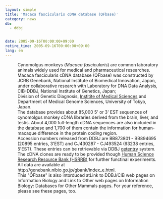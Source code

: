 ```yaml
---
layout: simple
title: 'Macaca fascicularis cDNA database (QFbase)'
category: news
db:
  - ddbj


date: 2005-09-16T00:00:00+09:00
retire_time: 2005-09-16T00:00:00+09:00
lang: en
---
```


<html>
<dd>Cynomolgus monkeys (<i>Macaca fascicularis</i>) are common laboratory animals widely used for medical and pharmaceutical researches. Macaca fascicularis cDNA database (QFbase) was constructed by JCRB Genebank, National Institute of Biomedical Innovation, Japan, under collaborative research with Laboratory for DNA Data Analysis, CIB-DDBJ, National Institute of Genetics, Japan;<br> Division of Genetic Diagnosis, <a href="http://www.ims.u-tokyo.ac.jp/imswww/index-e.html">Institite of Medical Sciences</a> and Department of Medical Genome Sciences, University of Tokyo, Japan.
<dd>The database provides about 85,000 5' or 3' EST sequences of cynomolgus monkey cDNA libraries derived from the brain, liver, and testis. About 4,000 full-length cDNA sequences are also included in the database and 1,700 of them contain the information for human-macaque difference in the protein coding region.
<dd>Accession numbers released from DDBJ are BB873801 - BB894695 (20895 entries, 3'EST) and CJ430287 - CJ493524 (63238 entries, 5'EST). These entries can be retrievable via DDBJ <a href="http://getentry.ddbj.nig.ac.jp/top-e.html">getentry</a> system.
<dd>The cDNA clones are ready to be provided though <a href="http://www.jhsf.or.jp/English/index_e.html">Human Science Research Resource Bank (HSRRB)</a> for further functinal experiments.
<dd>All data are available at http://genebank.nibio.go.jp/gbank/index_e.html.
<dd>This "QFbase" is also intorduced atLink to DDBJ/CIB web pages on Information Biology and Link to Other web pages on Information Biology: Databases for Other Mammals pages. For your reference, please see these pages, too.</dd>
</dd>
</dd>
</dd>
</dd>
</dd>
</html>

